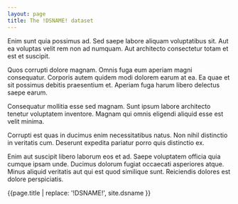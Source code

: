 ```yaml
---
layout: page
title: The !DSNAME! dataset
---
```


Enim sunt quia possimus ad. Sed saepe labore aliquam voluptatibus sit. Aut ea voluptas velit rem non ad numquam. Aut architecto consectetur totam et est et suscipit.

Quos corrupti dolore magnam. Omnis fuga eum aperiam magni consequatur. Corporis autem quidem modi dolorem earum at ea. Ea quae et sit possimus debitis praesentium et. Aperiam fuga harum libero delectus saepe earum.

Consequatur mollitia esse sed magnam. Sunt ipsum labore architecto tenetur voluptatem inventore. Magnam qui omnis eligendi aliquid esse est velit minima.

Corrupti est quas in ducimus enim necessitatibus natus. Non nihil distinctio in veritatis cum. Deserunt expedita pariatur porro quis distinctio ex.

Enim aut suscipit libero laborum eos et ad. Saepe voluptatem officia quia cumque ipsam unde. Ducimus dolorum fugiat occaecati asperiores atque. Minus aliquid veritatis aut qui est quod similique sunt. Reiciendis dolores est dolore perspiciatis.

{{page.title | replace: '!DSNAME!', site.dsname }}
